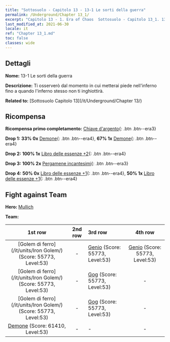 ```yaml
---
title: "Sottosuolo - Capitolo 13 - 13-1 Le sorti della guerra"
permalink: /Underground/Chapter 13_1/
excerpt: "Capitolo 13 - 1. Era of Chaos  Sottosuolo - Capitolo 13_1. 13-1 Le sorti della guerra"
last_modified_at: 2021-06-30
locale: it
ref: "Chapter 13_1.md"
toc: false
classes: wide
---
```


## Dettagli

 **Nome:** 13-1 Le sorti della guerra

 **Descrizione:** Ti osserverò dal momento in cui metterai piede nell'inferno fino a quando l'inferno stesso non ti inghiottirà.

 **Related to:** [Sottosuolo Capitolo 13](/it/Underground/Chapter 13/)

## Ricompensa

 **Ricompensa primo completamento:** [Chiave d'argento](/ItemsIT/con_693/){: .btn .btn--era3}

 **Drop 1:** **33% 0x** [Demone](/ItemsIT/unt_229/){: .btn .btn--era4}, **67% 1x** [Demone](/ItemsIT/unt_229/){: .btn .btn--era4}

 **Drop 2:** **100% 1x** [Libro delle essenze +2](/ItemsIT/mat_53/){: .btn .btn--era4}

 **Drop 3:** **100% 2x** [Pergamene incantesimi](/ItemsIT/con_694/){: .btn .btn--era3}

 **Drop 4:** **50% 0x** [Libro delle essenze +1](/ItemsIT/mat_46/){: .btn .btn--era4}, **50% 1x** [Libro delle essenze +1](/ItemsIT/mat_46/){: .btn .btn--era4}


## Fight against Team
 **Hero:** [Mullich](/it/heroes/Mullich/)

 **Team:**


  | 1st row | 2nd row | 3rd row | 4th row |
  |:----:|:----:|:----|:----:|
  | [Golem di ferro](/it/units/Iron Golem/) (Score: 55773, Level:53)  | - | [Genio](/it/units/Genie/) (Score: 55773, Level:53)  | [Genio](/it/units/Genie/) (Score: 55773, Level:53)  |
  | [Golem di ferro](/it/units/Iron Golem/) (Score: 55773, Level:53)  | - | [Gog](/it/units/Gog/) (Score: 55773, Level:53)  | - |
  | [Golem di ferro](/it/units/Iron Golem/) (Score: 55773, Level:53)  | - | [Gog](/it/units/Gog/) (Score: 55773, Level:53)  | - |
  | [Demone](/it/units/Demon/) (Score: 61410, Level:53)  | - | - | - |


